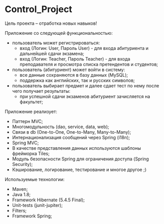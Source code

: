 # Control_Project
Цель проекта – отработка новых навыков!

Приложение со следующей функциональностью:
- пользователь может регистрироваться: 
  + вход (Логин: User, Пароль User) - для входа абитуриента и дальнейшей сдачи экзамена; 
  + вход (Логин: Teacher, Пароль Teacher) - для входа преподавателя и просмотра списка претендентов и студентов; 
- пользователь (абитуриент) может войти в систему:
  + все данные сохраняются в базу данных (MySQL);
  + поддержка как английских, так и русских символов;
- пользователь выбирает предмет и далее сдает тест по нему после чего получает результаты:
  + при успешной сдачи экзаменов абитуриент зачисляется на факультет;

Приложение реализует:
  + Паттерн MVC;
  + Многомодульность (dao, service, data, web);
  + Связи в db (One-to-One, One-to-Many, Many-to-Many);
  + Интернационализация сообщений через Spring (i18n);
  + Spring MVC;
  + В качестве представления данных используются шаблоны фрейморка Tiles;
  + Модуль безопасности Spring для ограничения доступа (Spring Security);
  + Кэширование, логирование, тестирование и многое другое ;)

Используемые технологии:
  + Maven;
  + Java 1.8;
  + Framework Hibernate (5.4.5 Final);
  + Unit-tests (junit-jupiter);
  + Filters;
  + Framework Spring;
